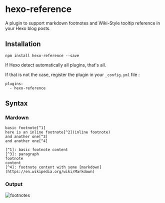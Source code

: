 # hexo-reference

A plugin to support markdown footnotes and Wiki-Style tooltip reference in your Hexo blog posts.

## Installation

```
npm install hexo-reference --save
```

If Hexo detect automatically all plugins, that's all.  

If that is not the case, register the plugin in your `_config.yml` file :
```
plugins:
  - hexo-reference
```

## Syntax

### Mardown
```
basic footnote[^1]
here is an inline footnote[^2](inline footnote)
and another one[^3]
and another one[^4]

[^1]: basic footnote content
[^3]: paragraph
footnote
content
[^4]: footnote content with some [markdown](https://en.wikipedia.org/wiki/Markdown)
```


### Output
![footnotes](http://rw920d1od.hd-bkt.clouddn.com/hexo/footnote.png)
